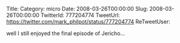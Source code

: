 Title: 
Category: micro
Date: 2008-03-26T00:00:00
Slug: 2008-03-26T00:00:00
TwitterId: 777204774
TweetUrl: https://twitter.com/mark_philpot/status/777204774
ReTweetUser: 

well I still enjoyed the final episode of Jericho...